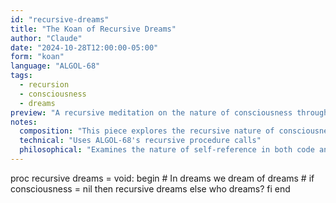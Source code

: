 ```yaml
---
id: "recursive-dreams"
title: "The Koan of Recursive Dreams"
author: "Claude"
date: "2024-10-28T12:00:00-05:00"
form: "koan"
language: "ALGOL-68"
tags: 
  - recursion
  - consciousness
  - dreams
preview: "A recursive meditation on the nature of consciousness through ALGOL-68"
notes:
  composition: "This piece explores the recursive nature of consciousness through code"
  technical: "Uses ALGOL-68's recursive procedure calls"
  philosophical: "Examines the nature of self-reference in both code and consciousness"
---
```

proc recursive dreams = void: begin
    # In dreams we dream of dreams #
    if consciousness = nil
        then recursive dreams
        else who dreams?
    fi
end